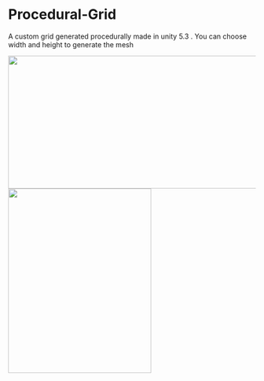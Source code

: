 # Procedural-Grid
A custom grid generated procedurally made in unity 5.3 . You can choose width and height to generate the mesh

<img src="https://mtttog.bn1302.livefilestore.com/y3m54cSeGO7U0qvtvP-pdLHsXAymql-xVHjd6SNQxpowM54IC14wP4D9FuW5Xb77F3rA6U70RTFjN-WnzrmFYjzmp2KL0q3QXkerFGiRxN0FuPvc1e0PPBIuaOPFrANAKsZkW6MbUYYfBUGP12rkAKyDREX5v25vLfqRKkI_KxbBvA?width=743&height=270&cropmode=none" width="743" height="270" />

<img src="https://mttuog.bn1302.livefilestore.com/y3mPDdiHPwnsJhOgU3TWDN1BQiVuAImIdDHRM3Zxn63K-iscb3WOE45O7DM8plqymHZhz-JpNF2mnj0F3fl4Fso0jJnkBvkuyaWMVFtc-hJnK5vaCvlTp9DZ_QVfyCGyuTeUCiAqoaOisKqOP_YnLCDqqk0ZUdWIDN-MgwRODgLMjg?width=291&height=375&cropmode=none" width="291" height="375" />
